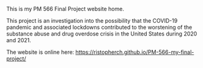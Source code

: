 This is my PM 566 Final Project website home. 

This project is an investigation into the possibility that the COVID-19 pandemic and associated lockdowns contributed to the worstening of the substance abuse and drug overdose crisis in the United States during 2020 and 2021.
  
The website is online here: https://ristopherch.github.io/PM-566-my-final-project/
